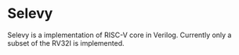 # Selevy

Selevy is a implementation of RISC-V core in Verilog. Currently only a subset of the RV32I is implemented.
